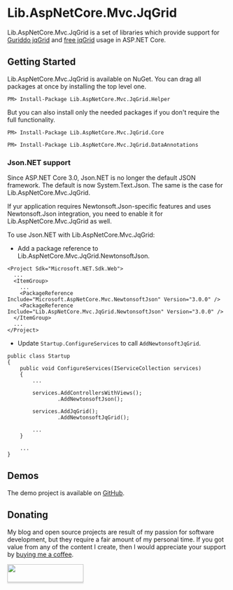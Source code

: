 ﻿# Lib.AspNetCore.Mvc.JqGrid

Lib.AspNetCore.Mvc.JqGrid is a set of libraries which provide support for [Guriddo jqGrid](http://guriddo.net/) and [free jqGrid](https://github.com/free-jqgrid/jqGrid) usage in ASP.NET Core.

## Getting Started

Lib.AspNetCore.Mvc.JqGrid is available on NuGet. You can drag all packages at once by installing the top level one.

```
PM> Install-Package Lib.AspNetCore.Mvc.JqGrid.Helper
```

But you can also install only the needed packages if you don't require the full functionality.

```
PM> Install-Package Lib.AspNetCore.Mvc.JqGrid.Core
```

```
PM> Install-Package Lib.AspNetCore.Mvc.JqGrid.DataAnnotations
```

### Json.NET support

Since ASP.NET Core 3.0, Json.NET is no longer the default JSON framework. The default is now System.Text.Json. The same is the case for Lib.AspNetCore.Mvc.JqGrid.

If yur application requires Newtonsoft.Json-specific features and uses Newtonsoft.Json integration, you need to enable it for Lib.AspNetCore.Mvc.JqGrid as well.

To use Json.NET with Lib.AspNetCore.Mvc.JqGrid:
- Add a package reference to Lib.AspNetCore.Mvc.JqGrid.NewtonsoftJson.

```
<Project Sdk="Microsoft.NET.Sdk.Web">
  ...
  <ItemGroup>
    ...
    <PackageReference Include="Microsoft.AspNetCore.Mvc.NewtonsoftJson" Version="3.0.0" />
    <PackageReference Include="Lib.AspNetCore.Mvc.JqGrid.NewtonsoftJson" Version="3.0.0" />
  </ItemGroup>
  ...
</Project>
```

- Update `Startup.ConfigureServices` to call `AddNewtonsoftJqGrid`.

```
public class Startup
{
    public void ConfigureServices(IServiceCollection services)
    {
        ...

        services.AddControllersWithViews();
                .AddNewtonsoftJson();

        services.AddJqGrid();
                .AddNewtonsoftJqGrid();

        ...
    }

    ...
}
```

## Demos

The demo project is available on [GitHub](https://github.com/tpeczek/Demo.AspNetCore.JqGrid).

## Donating

My blog and open source projects are result of my passion for software development, but they require a fair amount of my personal time. If you got value from any of the content I create, then I would appreciate your support by [buying me a coffee](https://www.buymeacoffee.com/tpeczek).

<a href="https://www.buymeacoffee.com/tpeczek"><img src="https://www.buymeacoffee.com/assets/img/custom_images/black_img.png" style="height: 41px !important;width: 174px !important;box-shadow: 0px 3px 2px 0px rgba(190, 190, 190, 0.5) !important;-webkit-box-shadow: 0px 3px 2px 0px rgba(190, 190, 190, 0.5) !important;"  target="_blank"></a>
